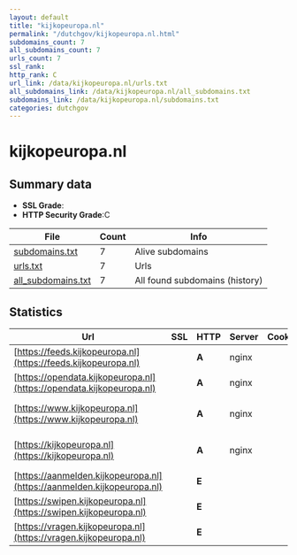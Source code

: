 ```yaml
---
layout: default
title: "kijkopeuropa.nl"
permalink: "/dutchgov/kijkopeuropa.nl.html"
subdomains_count: 7
all_subdomains_count: 7
urls_count: 7
ssl_rank: 
http_rank: C
url_link: /data/kijkopeuropa.nl/urls.txt
all_subdomains_link: /data/kijkopeuropa.nl/all_subdomains.txt
subdomains_link: /data/kijkopeuropa.nl/subdomains.txt
categories: dutchgov
---
```



# kijkopeuropa.nl
## Summary data


 - **SSL Grade**:
 - **HTTP Security Grade**:C


| File       | Count | Info |
|------------|-------|------|
|[subdomains.txt](/data/kijkopeuropa.nl/subdomains.txt)|7|Alive subdomains|
|[urls.txt](/data/kijkopeuropa.nl/urls.txt)|7|Urls|
|[all_subdomains.txt](/data/kijkopeuropa.nl/all_subdomains.txt)|7|All found subdomains (history)|


## Statistics


| Url | SSL | HTTP | Server | Cookie | HSTS | CORS | CTO | CSP | XFO | XXP | RP |FP| Tech |Title |
|--------|-------|-------|------|------|------|------|------|------|------|------|------|------|------|------|
|[https://feeds.kijkopeuropa.nl](https://feeds.kijkopeuropa.nl)| | **A**|nginx| |:white_check_mark: | | | | :white_check_mark: | :white_check_mark: | :white_check_mark: | |HSTS Nginx||
|[https://opendata.kijkopeuropa.nl](https://opendata.kijkopeuropa.nl)| | **A**|nginx| |:white_check_mark: | | | | :white_check_mark: | :white_check_mark: | :white_check_mark: | |HSTS Nginx||
|[https://www.kijkopeuropa.nl](https://www.kijkopeuropa.nl)| | **A**|nginx| |:white_check_mark: | | |:warning: | :white_check_mark: | :white_check_mark: | :white_check_mark: | |Bloomreach HSTS Nginx|Kijk op Europa -...|
|[https://kijkopeuropa.nl](https://kijkopeuropa.nl)| | **A**|nginx| |:white_check_mark: | | |:warning: | :white_check_mark: | :white_check_mark: | :white_check_mark: | |HSTS Nginx|301 Moved Perman...|
|[https://aanmelden.kijkopeuropa.nl](https://aanmelden.kijkopeuropa.nl)| | **E**|| | | | | | | | :white_check_mark: | |HSTS|Aanmelden|
|[https://swipen.kijkopeuropa.nl](https://swipen.kijkopeuropa.nl)| | **E**|| | | | | | | | :white_check_mark: | |HSTS|Home|
|[https://vragen.kijkopeuropa.nl](https://vragen.kijkopeuropa.nl)| | **E**|| | | | | | | | :white_check_mark: | |HSTS|Vragen|

